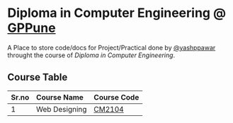 # Diploma in Computer Engineering @ [GPPune](https://gppune.ac.in/) 

A Place to store code/docs for Project/Practical done by [@yashppawar](https://www.github.com/yashppawar) throught the course of _Diploma in Computer Engineering_.

## Course Table
| Sr.no | Course Name   | Course Code                                    |
| :---- | :------------ | :--------------------------------------------- |
| 1     | Web Designing | [CM2104](https://www.github.com/yp-gpp/CM2104) |
